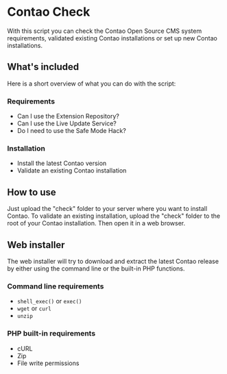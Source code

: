 Contao Check
============

With this script you can check the Contao Open Source CMS system requirements,
validated existing Contao installations or set up new Contao installations.


## What's included

Here is a short overview of what you can do with the script:

### Requirements

 * Can I use the Extension Repository?
 * Can I use the Live Update Service?
 * Do I need to use the Safe Mode Hack?

### Installation

 * Install the latest Contao version
 * Validate an existing Contao installation


## How to use

Just upload the "check" folder to your server where you want to install Contao.
To validate an existing installation, upload the "check" folder to the root of
your Contao installation. Then open it in a web browser.


## Web installer

The web installer will try to download and extract the latest Contao release by
either using the command line or the built-in PHP functions.

### Command line requirements

 * `shell_exec()` or `exec()`
 * `wget` or `curl`
 * `unzip`

### PHP built-in requirements

 * cURL
 * Zip
 * File write permissions
